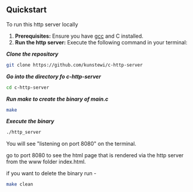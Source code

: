 ## Quickstart

To run this http server locally

1. **Prerequisites:** Ensure you have [gcc](https://gcc.gnu.org/) and C installed.
2. **Run the http server:** Execute the following command in your terminal:

   
***Clone the repository***

   ```bash
   git clone https://github.com/kunstewi/c-http-server
   ```

***Go into the directory fo c-http-server***

   ```bash
   cd c-http-server
   ```

***Run make to create the binary of main.c***

   ```bash
   make
   ```

***Execute the binary***   

   ```bash
   ./http_server
   ```

You will see "listening on port 8080" on the terminal.

go to port 8080 to see the html page that is rendered via the http server from the www folder index.html.

if you want to delete the binary run -

   ```bash
   make clean
   ```
